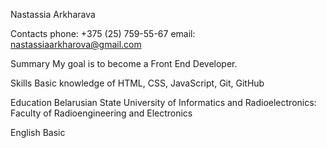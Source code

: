 Nastassia Arkharava

Contacts
phone: +375 (25) 759-55-67
email: nastassiaarkharova@gmail.com

Summary
My goal is to become a Front End Developer.

Skills
Basic knowledge of HTML, CSS, JavaScript, Git, GitHub

Education
Belarusian State University of Informatics and Radioelectronics: Faculty of Radioengineering and Electronics

English
Basic